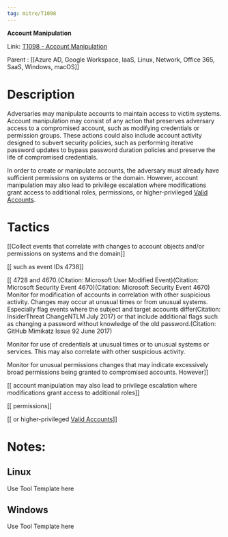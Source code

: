 ```yaml
---
tag: mitre/T1098
---
```


**Account Manipulation**

Link: [T1098 - Account Manipulation](https://attack.mitre.org/techniques/T1098)

Parent : [[Azure AD, Google Workspace, IaaS, Linux, Network, Office 365, SaaS, Windows, macOS]]


# Description

Adversaries may manipulate accounts to maintain access to victim systems. Account manipulation may consist of any action that preserves adversary access to a compromised account, such as modifying credentials or permission groups. These actions could also include account activity designed to subvert security policies, such as performing iterative password updates to bypass password duration policies and preserve the life of compromised credentials. 

In order to create or manipulate accounts, the adversary must already have sufficient permissions on systems or the domain. However, account manipulation may also lead to privilege escalation where modifications grant access to additional roles, permissions, or higher-privileged [Valid Accounts](https://attack.mitre.org/techniques/T1078).

# Tactics


[[Collect events that correlate with changes to account objects and/or permissions on systems and the domain]]

[[ such as event IDs 4738]]

[[ 4728 and 4670.(Citation: Microsoft User Modified Event)(Citation: Microsoft Security Event 4670)(Citation: Microsoft Security Event 4670) Monitor for modification of accounts in correlation with other suspicious activity. Changes may occur at unusual times or from unusual systems. Especially flag events where the subject and target accounts differ(Citation: InsiderThreat ChangeNTLM July 2017) or that include additional flags such as changing a password without knowledge of the old password.(Citation: GitHub Mimikatz Issue 92 June 2017)

Monitor for use of credentials at unusual times or to unusual systems or services. This may also correlate with other suspicious activity.

Monitor for unusual permissions changes that may indicate excessively broad permissions being granted to compromised accounts. However]]

[[ account manipulation may also lead to privilege escalation where modifications grant access to additional roles]]

[[ permissions]]

[[ or higher-privileged [Valid Accounts](https://attack.mitre.org/techniques/T1078)]]


# Notes:

## Linux

Use Tool Template here

## Windows

Use Tool Template here
